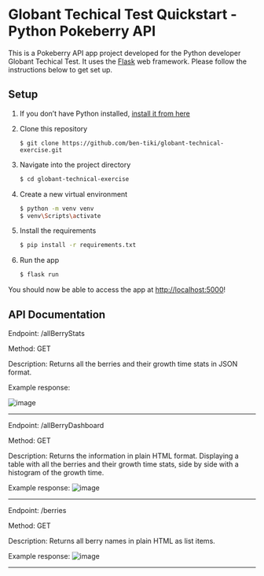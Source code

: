 # Globant Techical Test Quickstart - Python Pokeberry API

This is a Pokeberry API app project developed for the Python developer Globant Techical Test. It uses the [Flask](https://flask.palletsprojects.com/en/2.0.x/) web framework. Please follow the instructions below to get set up.

## Setup

1. If you don’t have Python installed, [install it from here](https://www.python.org/downloads/)

2. Clone this repository

   ```git
   $ git clone https://github.com/ben-tiki/globant-technical-exercise.git
    ```

3. Navigate into the project directory

   ```bash
   $ cd globant-technical-exercise
   ```

4. Create a new virtual environment

   ```bash
   $ python -m venv venv
   $ venv\Scripts\activate
   ```

5. Install the requirements

   ```bash
   $ pip install -r requirements.txt
   ```

6. Run the app

   ```bash
   $ flask run
   ```

You should now be able to access the app at [http://localhost:5000](http://localhost:5000)! 

## API Documentation
Endpoint: /allBerryStats

Method: GET

Description: Returns all the berries and their growth time stats in JSON format.

Example response:

![image](https://user-images.githubusercontent.com/101474762/193174745-bbe1a763-92f5-4f08-977c-90e72a8872fb.png)

---
Endpoint: /allBerryDashboard

Method: GET

Description: Returns the information in plain HTML format. Displaying a table with all the berries and their growth time stats, side by side with a histogram of the growth time.

Example response:
![image](https://user-images.githubusercontent.com/101474762/193161384-f5b1b349-f1c5-4e92-bf30-62327710595a.png)

---
Endpoint: /berries

Method: GET

Description: Returns all berry names in plain HTML as list items.

Example response:
![image](https://user-images.githubusercontent.com/101474762/193161622-ba7af5f1-7606-43bd-9dae-b4441be3c865.png)

---
